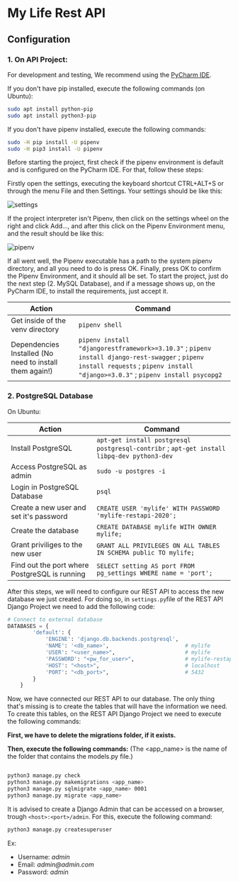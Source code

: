 # My Life Rest API

## Configuration

### 1. On API Project:

For development and testing, We recommend using the [PyCharm IDE](https://www.jetbrains.com/pycharm/).

If you don't have pip installed, execute the following commands (on Ubuntu):

```bash
sudo apt install python-pip
sudo apt install python3-pip
```

If you don't have pipenv installed, execute the following commands:

```bash
sudo -H pip install -U pipenv
sudo -H pip3 install -U pipenv
```

Before starting the project, first check if the pipenv environment is default and is configured on the PyCharm IDE. For that, follow these steps:

Firstly open the settings, executing the keyboard shortcut CTRL+ALT+S or through the menu File and then Settings. Your settings should be like this:

![settings](https://i.imgur.com/DF3OZkp.png)

If the project interpreter isn't Pipenv, then click on the settings wheel on the right and click Add..., and after this click on the Pipenv Environment menu, and the result should be like this:

![pipenv](https://i.imgur.com/5Z75ohQ.png)

If all went well, the Pipenv executable has a path to the system pipenv directory, and all you need to do is press OK. Finally, press OK to confirm the Pipenv Environment, and it should all be set.
To start the project, just do the next step (2. MySQL Database), and if a message shows up, on the PyCharm IDE, to install the requirements, just accept it.

| Action                                                  | Command                                                                                                                                                                          |
| ------------------------------------------------------- | -------------------------------------------------------------------------------------------------------------------------------------------------------------------------------- |
| Get inside of the venv directory                        | `pipenv shell`                                                                                                                                                                   |
| Dependencies Installed (No need to install them again!) | `pipenv install "djangorestframework>=3.10.3"` ; `pipenv install django-rest-swagger` ; `pipenv install requests` ; `pipenv install "django>=3.0.3"` ; `pipenv install psycopg2` |

### 2. PostgreSQL Database

On Ubuntu:

| Action                                      | Command                                                                                    |
| ------------------------------------------- | ------------------------------------------------------------------------------------------ |
| Install PostgreSQL                               | `apt-get install postgresql postgresql-contribr` ; `apt-get install libpq-dev python3-dev` |
| Access PostgreSQL as admin                       | `sudo -u postgres -i`                                                                      |
| Login in PostgreSQL Database                  | `psql`                                                                                     |
| Create a new user and set it's password     | `CREATE USER 'mylife' WITH PASSWORD 'mylife-restapi-2020';`                                |
| Create the database                         | `CREATE DATABASE mylife WITH OWNER mylife;`                                                |
| Grant priviliges to the new user            | `GRANT ALL PRIVILEGES ON ALL TABLES IN SCHEMA public TO mylife;`                           |
| Find out the port where PostgreSQL is running | `SELECT setting AS port FROM pg_settings WHERE name = 'port';`                             |

After this steps, we will need to configure our REST API to access the new database we just created. For doing so, in `settings.py`file of the REST API Django Project we need to add the following code:

```python
# Connect to external database
DATABASES = {
        'default': {
            'ENGINE': 'django.db.backends.postgresql',
            'NAME': '<db_name>',                        # mylife
            'USER': "<user_name>",                      # mylife
            'PASSWORD': "<pw_for_user>",                # mylife-restapi-2020
            'HOST': "<host>",                           # localhost
            'PORT': "<db_port>",                        # 5432
        }
    }
```

Now, we have connected our REST API to our database. The only thing that's missing is to create the tables that will have the information we need. To create this tables, on the REST API Django Project we need to execute the following commands:

**First, we have to delete the migrations folder, if it exists.**

**Then, execute the following commands:** (The <app_name> is the name of the folder that contains the models.py file.)

```bash

python3 manage.py check
python3 manage.py makemigrations <app_name>
python3 manage.py sqlmigrate <app_name> 0001
python3 manage.py migrate <app_name>
```

It is advised to create a Django Admin that can be accessed on a browser, trough `<host>:<port>/admin`.
For this, execute the following command:

```bash
python3 manage.py createsuperuser
```

Ex:

- Username: _admin_
- Email: _admin@admin.com_
- Password: _admin_

<!--We are almost ready to deploy this REST API, we are only missing a minor detail. We should configure in which port this API will be accessible.
To do this, in `manage.py` we need to add the following lines:

```python
from django.core.management.commands.runserver import Command as runserver
runserver.default_port = "<port>"   #9000
```-->
